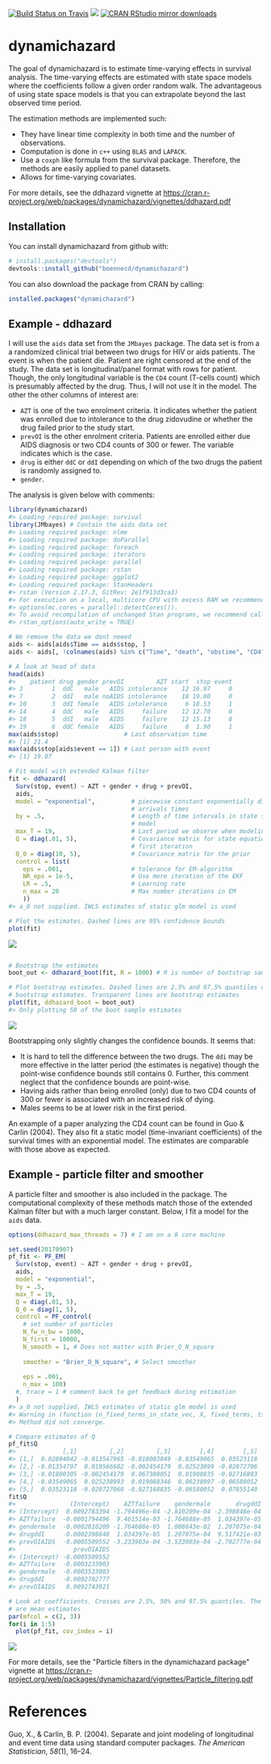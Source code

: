 [![Build Status on Travis](https://travis-ci.org/boennecd/dynamichazard.svg?branch=master,osx)](https://travis-ci.org/boennecd/dynamichazard) [![](https://www.r-pkg.org/badges/version/dynamichazard)](https://www.r-pkg.org/badges/version/dynamichazard)
[![CRAN RStudio mirror downloads](http://cranlogs.r-pkg.org/badges/dynamichazard)](http://cran.rstudio.com/web/packages/dynamichazard/index.html)

dynamichazard
=============

The goal of dynamichazard is to estimate time-varying effects in survival analysis. The time-varying effects are estimated with state space models where the coefficients follow a given order random walk. The advantageous of using state space models is that you can extrapolate beyond the last observed time period.

The estimation methods are implemented such:

-   They have linear time complexity in both time and the number of observations.
-   Computation is done in `c++` using `BLAS` and `LAPACK`.
-   Use a `coxph` like formula from the survival package. Therefore, the methods are easily applied to panel datasets.
-   Allows for time-varying covariates.

For more details, see the ddhazard vignette at <https://cran.r-project.org/web/packages/dynamichazard/vignettes/ddhazard.pdf>

Installation
------------

You can install dynamichazard from github with:

``` r
# install.packages("devtools")
devtools::install_github("boennecd/dynamichazard")
```

You can also download the package from CRAN by calling:

``` r
installed.packages("dynamichazard")
```

Example - ddhazard
------------------

I will use the `aids` data set from the `JMbayes` package. The data set is from a a randomized clinical trial between two drugs for HIV or aids patients. The event is when the patient die. Patient are right censored at the end of the study. The data set is longitudinal/panel format with rows for patient. Though, the only longitudinal variable is the `CD4` count (T-cells count) which is presumably affected by the drug. Thus, I will not use it in the model. The other the other columns of interest are:

-   `AZT` is one of the two enrolment criteria. It indicates whether the patient was enrolled due to intolerance to the drug zidovudine or whether the drug failed prior to the study start.
-   `prevOI` is the other enrolment criteria. Patients are enrolled either due AIDS diagnosis or two CD4 counts of 300 or fewer. The variable indicates which is the case.
-   `drug` is either `ddC` or `ddI` depending on which of the two drugs the patient is randomly assigned to.
-   `gender`.

The analysis is given below with comments:

``` r
library(dynamichazard)
#> Loading required package: survival
library(JMbayes) # Contain the aids data set
#> Loading required package: nlme
#> Loading required package: doParallel
#> Loading required package: foreach
#> Loading required package: iterators
#> Loading required package: parallel
#> Loading required package: rstan
#> Loading required package: ggplot2
#> Loading required package: StanHeaders
#> rstan (Version 2.17.3, GitRev: 2e1f913d3ca3)
#> For execution on a local, multicore CPU with excess RAM we recommend calling
#> options(mc.cores = parallel::detectCores()).
#> To avoid recompilation of unchanged Stan programs, we recommend calling
#> rstan_options(auto_write = TRUE)

# We remove the data we dont neeed
aids <- aids[aids$Time == aids$stop, ]
aids <- aids[, !colnames(aids) %in% c("Time", "death", "obstime", "CD4")]

# A look at head of data
head(aids)
#>    patient drug gender prevOI         AZT start  stop event
#> 3        1  ddC   male   AIDS intolerance    12 16.97     0
#> 7        2  ddI   male noAIDS intolerance    18 19.00     0
#> 10       3  ddI female   AIDS intolerance     6 18.53     1
#> 14       4  ddC   male   AIDS     failure    12 12.70     0
#> 18       5  ddI   male   AIDS     failure    12 15.13     0
#> 19       6  ddC female   AIDS     failure     0  1.90     1
max(aids$stop)                  # Last observation time
#> [1] 21.4
max(aids$stop[aids$event == 1]) # Last person with event
#> [1] 19.07

# Fit model with extended Kalman filter
fit <- ddhazard(
  Surv(stop, event) ~ AZT + gender + drug + prevOI,
  aids,
  model = "exponential",          # piecewise constant exponentially distributed 
                                  # arrivals times
  by = .5,                        # Length of time intervals in state space 
                                  # model
  max_T = 19,                     # Last period we observe when modeling
  Q = diag(.01, 5),               # Covariance matrix for state equation in 
                                  # first iteration
  Q_0 = diag(10, 5),              # Covariance matrix for the prior
  control = list(
    eps = .001,                   # tolerance for EM-algorithm
    NR_eps = 1e-5,                # Use more iteration of the EKF
    LR = .5,                      # Learning rate
    n_max = 20                    # Max number iterations in EM
    ))
#> a_0 not supplied. IWLS estimates of static glm model is used

# Plot the estimates. Dashed lines are 95% confidence bounds
plot(fit)
```

![](README-ddhazard_fit-1.png)

``` r

# Bootstrap the estimates
boot_out <- ddhazard_boot(fit, R = 1000) # R is number of bootstrap samples

# Plot bootstrap estimates. Dashed lines are 2.5% and 97.5% quantiles of the 
# bootstrap estimates. Transparent lines are bootstrap estimates
plot(fit, ddhazard_boot = boot_out)
#> Only plotting 50 of the boot sample estimates
```

![](README-ddhazard_fit-2.png)

Bootstrapping only slightly changes the confidence bounds. It seems that:

-   It is hard to tell the difference between the two drugs. The `ddi` may be more effective in the latter period (the estimates is negative) though the point-wise confidence bounds still contains 0. Further, this comment neglect that the confidence bounds are point-wise.
-   Having aids rather than being enrolled (only) due to two CD4 counts of 300 or fewer is associated with an increased risk of dying.
-   Males seems to be at lower risk in the first period.

An example of a paper analyzing the CD4 count can be found in Guo & Carlin (2004). They also fit a static model (time-invariant coefficients) of the survival times with an exponential model. The estimates are comparable with those above as expected.

Example - particle filter and smoother
--------------------------------------

A particle filter and smoother is also included in the package. The computational complexity of these methods match those of the extended Kalman filter but with a much larger constant. Below, I fit a model for the `aids` data.

``` r
options(ddhazard_max_threads = 7) # I am on a 8 core machine

set.seed(20170907)
pf_fit <- PF_EM(
  Surv(stop, event) ~ AZT + gender + drug + prevOI,
  aids,
  model = "exponential",
  by = .5,  
  max_T = 19,
  Q = diag(.01, 5),
  Q_0 = diag(1, 5),
  control = PF_control(
    # set number of particles
    N_fw_n_bw = 1000, 
    N_first = 10000,
    N_smooth = 1, # Does not matter with Brier_O_N_square
    
    smoother = "Brier_O_N_square", # Select smoother
    
    eps = .001, 
    n_max = 100)
  #, trace = 1 # comment back to get feedback during estimation
  )
#> a_0 not supplied. IWLS estimates of static glm model is used
#> Warning in (function (n_fixed_terms_in_state_vec, X, fixed_terms, tstart, :
#> Method did not converge.

# Compare estimates of Q
pf_fit$Q
#>             [,1]         [,2]         [,3]        [,4]        [,5]
#> [1,]  0.02804042 -0.013547965 -0.018003049 -0.03549065  0.03523118
#> [2,] -0.01354797  0.019566602 -0.002454179  0.02523899 -0.02872706
#> [3,] -0.01800305 -0.002454179  0.067308051  0.01908835 -0.02716883
#> [4,] -0.03549065  0.025238993  0.019088346  0.06230997 -0.06580052
#> [5,]  0.03523118 -0.028727060 -0.027168835 -0.06580052  0.07855140
fit$Q
#>               (Intercept)    AZTfailure    gendermale       drugddI
#> (Intercept)  0.0092783394 -1.794496e-04 -2.810209e-04 -2.398848e-04
#> AZTfailure  -0.0001794496  9.461514e-03 -1.764688e-05  1.034397e-05
#> gendermale  -0.0002810209 -1.764688e-05  1.008643e-02  1.207075e-04
#> drugddI     -0.0002398848  1.034397e-05  1.207075e-04  9.517421e-03
#> prevOIAIDS  -0.0005509552 -3.233903e-04 -3.533003e-04 -2.702777e-04
#>                prevOIAIDS
#> (Intercept) -0.0005509552
#> AZTfailure  -0.0003233903
#> gendermale  -0.0003533003
#> drugddI     -0.0002702777
#> prevOIAIDS   0.0092743921

# Look at coefficients. Crosses are 2.5%, 50% and 97.5% quantiles. The curves
# are mean estimates
par(mfcol = c(2, 3))
for(i in 1:5)
  plot(pf_fit, cov_index = i)
```

![](README-pf_fit-1.png)

For more details, see the "Particle filters in the dynamichazard package" vignette at <https://cran.r-project.org/web/packages/dynamichazard/vignettes/Particle_filtering.pdf>

References
==========

Guo, X., & Carlin, B. P. (2004). Separate and joint modeling of longitudinal and event time data using standard computer packages. *The American Statistician*, *58*(1), 16–24.

